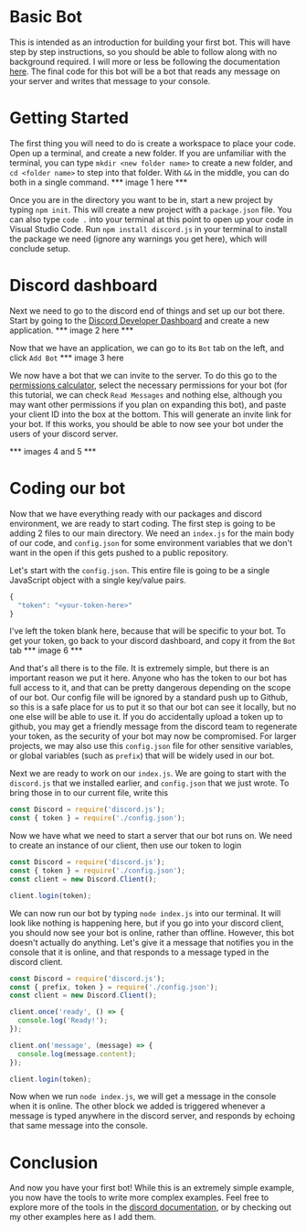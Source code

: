# Basic Bot
This is intended as an introduction for building your first bot. This will have step by step instructions, so you should be able to follow along with no background required.
I will more or less be following the documentation [here](https://discordjs.guide/). The final code for this bot will be a bot that reads any message on your server and writes
that message to your console.

# Getting Started
The first thing you will need to do is create a workspace to place your code. Open up a terminal, and create a new folder. If you are unfamiliar with the terminal,
you can type `mkdir <new folder name>` to create a new folder, and `cd <folder name>` to step into that folder. With `&&` in the middle, you can do both in a single command.
*** image 1 here ***

Once you are in the directory you want to be in, start a new project by typing `npm init`. This will create a new project with a `package.json` file. You can also type `code .` 
into your terminal at this point to open up your code in Visual Studio Code. Run `npm install discord.js` in your terminal to install the package we need (ignore any warnings you
get here), which will conclude setup.

# Discord dashboard
Next we need to go to the discord end of things and set up our bot there. Start by going to the [Discord Developer Dashboard](https://discord.com/developers/applications)
and create a new application.
*** image 2 here ***

Now that we have an application, we can go to its `Bot` tab on the left, and click `Add Bot`
*** image 3 here

We now have a bot that we can invite to the server. To do this go to the [permissions calculator](https://discordapi.com/permissions.html#0), select the necessary permissions 
for your bot (for this tutorial, we can check `Read Messages` and nothing else, although you may want other permissions if you plan on expanding this bot), 
and paste your client ID into the box at the bottom. This will generate an invite link for your bot. If this works, you should be able to now see your bot under 
the users of your discord server.

*** images 4 and 5 ***

# Coding our bot
Now that we have everything ready with our packages and discord environment, we are ready to start coding. The first step is going to be adding 2 files to our main directory.
We need an `index.js` for the main body of our code, and `config.json` for some environment variables that we don't want in the open if this gets pushed to a public repository.

Let's start with the `config.json`. This entire file is going to be a single JavaScript object with a single key/value pairs.
```javascript
{
  "token": "<your-token-here>"
}
```
I've left the token blank here, because that will be specific to your bot. To get your token, go back to your discord dashboard, and copy it from the `Bot` tab
*** image 6 ***

And that's all there is to the file. It is extremely simple, but there is an important reason we put it here. Anyone who has the token to our bot has full access to it, 
and that can be pretty dangerous depending on the scope of our bot. Our config file will be ignored by a standard push up to Github, so this is a safe place for us to 
put it so that our bot can see it locally, but no one else will be able to use it. If you do accidentally upload a token up to github, you may get a friendly message
from the discord team to regenerate your token, as the security of your bot may now be compromised. For larger projects, we may also use this `config.json` file for 
other sensitive variables, or global variables (such as `prefix`) that will be widely used in our bot.

Next we are ready to work on our `index.js`. We are going to start with the `discord.js` that we installed earlier, and `config.json` that we just wrote. To bring
those in to our current file, write this
```javascript
const Discord = require('discord.js');
const { token } = require('./config.json');
```

Now we have what we need to start a server that our bot runs on. We need to create an instance of our client, then use our token to login
```javascript
const Discord = require('discord.js');
const { token } = require('./config.json');
const client = new Discord.Client();

client.login(token);
```

We can now run our bot by typing `node index.js` into our terminal. It will look like nothing is happening here, but if you go into your discord client, you should now see
your bot is online, rather than offline. However, this bot doesn't actually do anything. Let's give it a message that notifies you in the console that it is online, and 
that responds to a message typed in the discord client.
```javascript
const Discord = require('discord.js');
const { prefix, token } = require('./config.json');
const client = new Discord.Client();

client.once('ready', () => {
  console.log('Ready!');
});

client.on('message', (message) => {
  console.log(message.content);
});

client.login(token);
```

Now when we run `node index.js`, we will get a message in the console when it is online. The other block we added is triggered whenever a message is typed anywhere in the
discord server, and responds by echoing that same message into the console.

# Conclusion
And now you have your first bot! While this is an extremely simple example, you now have the tools to write more complex examples. Feel free to explore more of the tools
in the [discord documentation](https://discordjs.guide/), or by checking out my other examples here as I add them.

